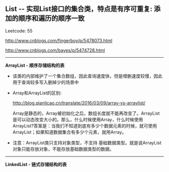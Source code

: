 ## List -- 实现List接口的集合类，特点是有序可重复: 添加的顺序和遍历的顺序一致

Leetcode: 55

http://www.cnblogs.com/fingerboy/p/5478073.html

http://www.cnblogs.com/bayes/p/5474728.html

____________________________________________

**ArrayList - 顺序存储结构的表**

- 该类的内部维护了一个集合数组，因此查询速度快，但是增删速度较慢，因此用于查询较多写入删掉少的场景中

- Array和ArrayList的区别:

  http://blog.qianlicao.cn/translate/2016/03/09/array-vs-arraylist/

  Array是静态的，Array被初始化之后，数组长度就不能再改变了。ArrayList是可以动态改变大小的。那么，什么时候使用Array，什么时候使用ArrayList?答案是：当我们不知道到底有多少个数据元素的时候，就可使用ArrayList；如果知道数据集合有多少个元素，就用Array。

- 注意：ArrayList类只支持对象类型，不支持 基础数据类型。就是说ArrayList对象只能存放对象，不能存放基础数据类型的数据。


____________________________________________

**LinkedList - 链式存储结构的表**
